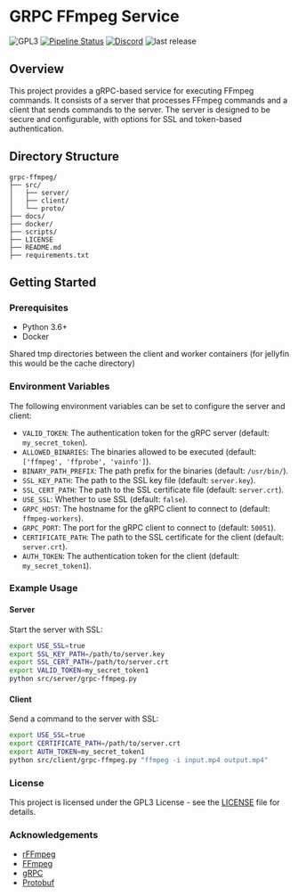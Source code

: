 # GRPC FFmpeg Service

![GPL3](https://img.shields.io/badge/license-GPLv3-blue) [![Pipeline Status](https://ci.cluster.lan.crystalnet.org/api/badges/10/status.svg)](https://ci.cluster.lan.crystalnet.org/repos/10) [![Discord](https://dcbadge.limes.pink/api/server/Yj5AYwcGXu?style=flat)](https://discord.gg/Yj5AYwcGXu) ![last release](https://img.shields.io/github/v/release/CrystalNET-org/grpc-ffmpeg)
## Overview

This project provides a gRPC-based service for executing FFmpeg commands. It consists of a server that processes FFmpeg commands and a client that sends commands to the server. The server is designed to be secure and configurable, with options for SSL and token-based authentication.

## Directory Structure

```
grpc-ffmpeg/
├── src/
│   ├── server/
│   ├── client/
│   └── proto/
├── docs/
├── docker/
├── scripts/
├── LICENSE
├── README.md
├── requirements.txt
```

## Getting Started

### Prerequisites

- Python 3.6+
- Docker

Shared tmp directories between the client and worker containers (for jellyfin this would be the cache directory)

### Environment Variables

The following environment variables can be set to configure the server and client:

- `VALID_TOKEN`: The authentication token for the gRPC server (default: `my_secret_token`).
- `ALLOWED_BINARIES`: The binaries allowed to be executed (default: `['ffmpeg', 'ffprobe', 'vainfo']`).
- `BINARY_PATH_PREFIX`: The path prefix for the binaries (default: `/usr/bin/`).
- `SSL_KEY_PATH`: The path to the SSL key file (default: `server.key`).
- `SSL_CERT_PATH`: The path to the SSL certificate file (default: `server.crt`).
- `USE_SSL`: Whether to use SSL (default: `false`).
- `GRPC_HOST`: The hostname for the gRPC client to connect to (default: `ffmpeg-workers`).
- `GRPC_PORT`: The port for the gRPC client to connect to (default: `50051`).
- `CERTIFICATE_PATH`: The path to the SSL certificate for the client (default: `server.crt`).
- `AUTH_TOKEN`: The authentication token for the client (default: `my_secret_token1`).

### Example Usage

#### Server

Start the server with SSL:

```bash
export USE_SSL=true
export SSL_KEY_PATH=/path/to/server.key
export SSL_CERT_PATH=/path/to/server.crt
export VALID_TOKEN=my_secret_token1
python src/server/grpc-ffmpeg.py
```

#### Client

Send a command to the server with SSL:

```bash
export USE_SSL=true
export CERTIFICATE_PATH=/path/to/server.crt
export AUTH_TOKEN=my_secret_token1
python src/client/grpc-ffmpeg.py "ffmpeg -i input.mp4 output.mp4"
```

### License

This project is licensed under the GPL3 License - see the [LICENSE](LICENSE) file for details.

### Acknowledgements

- [rFFmpeg](https://github.com/joshuaboniface/rffmpeg)
- [FFmpeg](https://ffmpeg.org/)
- [gRPC](https://grpc.io/)
- [Protobuf](https://developers.google.com/protocol-buffers)
